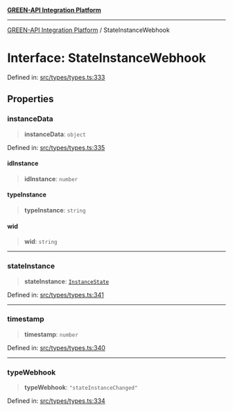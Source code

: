 [**GREEN-API Integration Platform**](../README.md)

***

[GREEN-API Integration Platform](../globals.md) / StateInstanceWebhook

# Interface: StateInstanceWebhook

Defined in: [src/types/types.ts:333](https://github.com/green-api/greenapi-integration/blob/62a96bf9bfbccb88022bc7b0859de19e8c48289f/src/types/types.ts#L333)

## Properties

### instanceData

> **instanceData**: `object`

Defined in: [src/types/types.ts:335](https://github.com/green-api/greenapi-integration/blob/62a96bf9bfbccb88022bc7b0859de19e8c48289f/src/types/types.ts#L335)

#### idInstance

> **idInstance**: `number`

#### typeInstance

> **typeInstance**: `string`

#### wid

> **wid**: `string`

***

### stateInstance

> **stateInstance**: [`InstanceState`](../type-aliases/InstanceState.md)

Defined in: [src/types/types.ts:341](https://github.com/green-api/greenapi-integration/blob/62a96bf9bfbccb88022bc7b0859de19e8c48289f/src/types/types.ts#L341)

***

### timestamp

> **timestamp**: `number`

Defined in: [src/types/types.ts:340](https://github.com/green-api/greenapi-integration/blob/62a96bf9bfbccb88022bc7b0859de19e8c48289f/src/types/types.ts#L340)

***

### typeWebhook

> **typeWebhook**: `"stateInstanceChanged"`

Defined in: [src/types/types.ts:334](https://github.com/green-api/greenapi-integration/blob/62a96bf9bfbccb88022bc7b0859de19e8c48289f/src/types/types.ts#L334)
